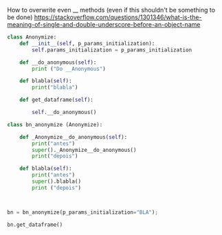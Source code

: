 


How to overwrite even __ methods (even if this shouldn't be something to be done)
https://stackoverflow.com/questions/1301346/what-is-the-meaning-of-single-and-double-underscore-before-an-object-name


````python
class Anonymize:
    def __init__(self, p_params_initialization):
        self.params_initialization = p_params_initialization

    def __do_anonymous(self):
        print ("Do __Anonymous")

    def blabla(self):
        print("blabla")

    def get_dataframe(self):

        self.__do_anonymous()

class bn_anonymize (Anonymize):

    def _Anonymize__do_anonymous(self):
        print("antes")
        super()._Anonymize__do_anonymous()
        print("depois")

    def blabla(self):
        print("antes")
        super().blabla()
        print ("depois")



bn = bn_anonymize(p_params_initialization="BLA");

bn.get_dataframe()

````
